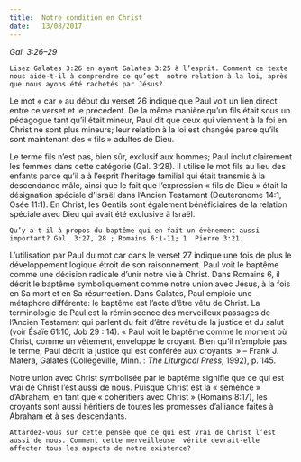 ```yaml
---
title:  Notre condition en Christ 
date:   13/08/2017
---
```


_Gal. 3:26–29_

`Lisez Galates 3:26 en ayant Galates 3:25 à l’esprit. Comment ce texte nous aide-t-il à comprendre ce qu’est  notre relation à la loi, après que nous ayons été rachetés par Jésus?`

Le mot « car » au début du verset 26 indique que Paul voit un lien direct entre ce verset et le précédent. De la  même manière qu’un fils était sous un pédagogue tant qu’il était mineur, Paul dit que ceux qui viennent à la foi  en Christ ne sont plus mineurs; leur relation à la loi est changée parce qu’ils sont maintenant des « fils »  adultes de Dieu. 

Le terme fils n’est pas, bien sûr, exclusif aux hommes; Paul inclut clairement les femmes dans cette catégorie  (Gal. 3:28). Il utilise le mot fils au lieu des enfants parce qu’il a à l’esprit l’héritage familial qui était transmis à  la descendance mâle, ainsi que le fait que l’expression « fils de Dieu » était la désignation spéciale d’Israël dans  l’Ancien Testament (Deutéronome 14:1, Osée 11:1). En Christ, les Gentils sont également bénéficiaires de la  relation spéciale avec Dieu qui avait été exclusive à Israël. 

`Qu’y a-t-il à propos du baptême qui en fait un évènement aussi important? Gal. 3:27, 28 ; Romains 6:1-11; 1  Pierre 3:21.`
 
L’utilisation par Paul du mot car dans le verset 27 indique une fois de plus le développement logique étroit de  son raisonnement. Paul voit le baptême comme une décision radicale d’unir notre vie à Christ. Dans Romains 6,  il décrit le baptême symboliquement comme notre union avec Jésus, à la fois en Sa mort et en Sa résurrection.  Dans Galates, Paul emploie une métaphore différente: le baptême est l’acte d’être vêtu de Christ. La  terminologie de Paul est la réminiscence des merveilleux passages de l’Ancien Testament qui parlent du fait  d’être revêtu de la justice et du salut (voir Ésaïe 61:10, Job 29 : 14). « Paul voit le baptême comme le moment  où Christ, comme un vêtement, enveloppe le croyant. Bien qu’il n’emploie pas le terme, Paul décrit la justice  qui est conférée aux croyants. » – Frank J. Matera, Galates (Collegeville, Minn. : *The Liturgical Press*, 1992), p.  145. 

Notre union avec Christ symbolisée par le baptême signifie que ce qui est vrai de Christ l’est aussi de nous.  Puisque Christ est la « semence » d’Abraham, en tant que « cohéritiers avec Christ » (Romains 8:17), les croyants  sont aussi héritiers de toutes les promesses d’alliance faites à Abraham et à ses descendants. 

`Attardez-vous sur cette pensée que ce qui est vrai de Christ l’est aussi de nous. Comment cette merveilleuse  vérité devrait-elle affecter tous les aspects de notre existence?`